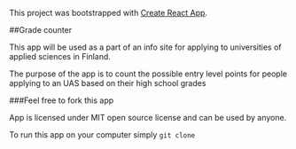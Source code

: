 This project was bootstrapped with [Create React App](https://github.com/facebook/create-react-app).

##Grade counter

This app will be used as a part of an info site for applying to universities of applied sciences in Finland.

The purpose of the app is to count the possible entry level points for people applying to an UAS based on their high school grades

###Feel free to fork this app

App is licensed under MIT open source license and can be used by anyone.

To run this app on your computer simply `git clone `

